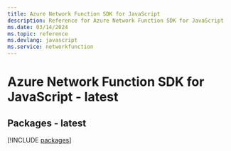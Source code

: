 ```yaml
---
title: Azure Network Function SDK for JavaScript
description: Reference for Azure Network Function SDK for JavaScript
ms.date: 03/14/2024
ms.topic: reference
ms.devlang: javascript
ms.service: networkfunction
---
```

# Azure Network Function SDK for JavaScript - latest
## Packages - latest
[!INCLUDE [packages](network-function-index.md)]